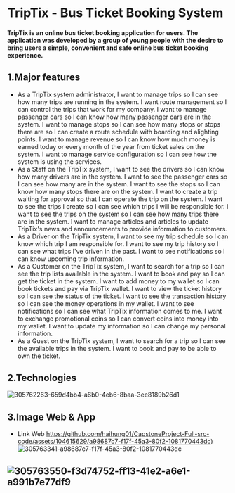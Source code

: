 # TripTix - Bus Ticket Booking System

#### TripTix is an online bus ticket booking application for users. The application was developed by a group of young people with the desire to bring users a simple, convenient and safe online bus ticket booking experience.

## 1.Major features
- As a TripTix system administrator, I want to manage trips so I can see how many trips are running in the system. I want route management so I can control the trips that work for my company. I want to manage passenger cars so I can know how many passenger cars are in the system. I want to manage stops so I can see how many stops or stops there are so I can create a route schedule with boarding and alighting points. I want to manage revenue so I can know how much money is earned today or every month of the year from ticket sales on the system. I want to manage service configuration so I can see how the system is using the services.
- As a Staff on the TripTix system, I want to see the drivers so I can know how many drivers are in the system. I want to see the passenger cars so I can see how many are in the system. I want to see the stops so I can know how many stops there are on the system. I want to create a trip waiting for approval so that I can operate the trip on the system. I want to see the trips I create so I can see which trips I will be responsible for. I want to see the trips on the system so I can see how many trips there are in the system. I want to manage articles and articles to update TripTix's news and announcements to provide information to customers.
- As a Driver on the TripTix system, I want to see my trip schedule so I can know which trip I am responsible for. I want to see my trip history so I can see what trips I've driven in the past. I want to see notifications so I can know upcoming trip information.
- As a Customer on the TripTix system, I want to search for a trip so I can see the trip lists available in the system. I want to book and pay so I can get the ticket in the system. I want to add money to my wallet so I can book tickets and pay via TripTix wallet. I want to view the ticket history so I can see the status of the ticket. I want to see the transaction history so I can see the money operations in my wallet. I want to see notifications so I can see what TripTix information comes to me. I want to exchange promotional coins so I can convert coins into money into my wallet. I want to update my information so I can change my personal information.
- As a Guest on the TripTix system, I want to search for a trip so I can see the available trips in the system. I want to book and pay to be able to own the ticket.

## 2.Technologies
![305762263-659d4bb4-a6b0-4eb6-8baa-3ee8189b26d1](https://github.com/haihung01/CapstoneProject-Full-src-code/assets/104615629/486dc9a9-eebd-4458-818e-3a47434c2130)

## 3.Image Web & App
- Link Web
https://github.com/haihung01/CapstoneProject-Full-src-code/assets/104615629/a98687c7-f17f-45a3-80f2-1081770443dc)
![305763341-a98687c7-f17f-45a3-80f2-1081770443dc](https://github.com/haihung01/CapstoneProject-Full-src-code/assets/104615629/52389538-484f-4a2c-bf1c-66e8d65bfa7b)

## ![305763550-f3d74752-ff13-41e2-a6e1-a991b7e77df9](https://github.com/haihung01/CapstoneProject-Full-src-code/assets/104615629/d15ad2d5-88e9-4c00-9352-e3be36abcf6e)
